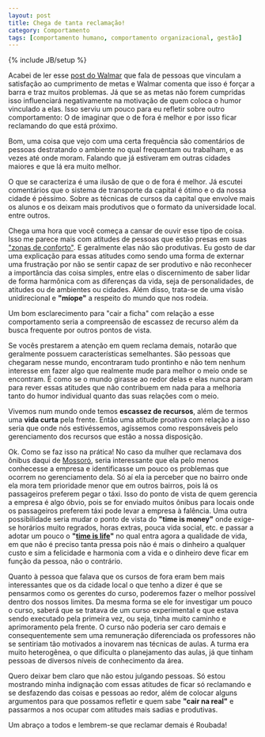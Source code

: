 ```yaml
---
layout: post
title: Chega de tanta reclamação!
category: Comportamento
tags: [comportamento humano, comportamento organizacional, gestão]
---
```


{% include JB/setup %}

Acabei de ler esse <a href="http://fatorw.com/2008/01/21/desvinculando-satisfacao-e-cumprimento-de-metas/">post do Walmar</a>  que fala de pessoas que vinculam a satisfação ao cumprimento de metas e Walmar comenta que isso é forçar a barra e traz muitos problemas. Já que se as metas não forem cumpridas isso influenciará negativamente na motivação de quem coloca o humor vinculado a elas. Isso serviu um pouco para eu refletir sobre outro comportamento: O de imaginar que o de fora é melhor e por isso ficar reclamando do que está próximo.

Bom, uma coisa que vejo com uma certa frequência são comentários de pessoas destratando o ambiente no qual frequentam ou trabalham, e as vezes até onde moram. Falando que já estiveram em outras cidades maiores e que lá era muito melhor.

O que se caracteriza é uma ilusão de que o de fora é melhor. Já escutei comentários que o sistema de transporte da capital é ótimo e o da nossa cidade é péssimo. Sobre as técnicas de cursos da capital que envolve mais os alunos e os deixam mais produtivos que o formato da universidade local. entre outros.

Chega uma hora que você começa a cansar de ouvir esse tipo de coisa. Isso me parece mais com atitudes de pessoas que estão presas em suas <a href="http://recantodasletras.uol.com.br/ensaios/112992">"zonas de conforto"</a>. E geralmente elas não são produtivas. Eu gosto de dar uma explicação para essas atitudes como sendo uma forma de externar uma frustração por não se sentir capaz de ser produtivo e não reconhecer a importância das coisa simples, entre elas o discernimento de saber lidar de forma harmônica com as diferenças da vida, seja de personalidades, de atitudes ou de ambientes ou cidades. Além disso, trata-se de uma visão unidirecional e __"míope"__ a respeito do mundo que nos rodeia.

Um bom esclarecimento para "cair a ficha" com relação a esse comportamento seria a compreensão de escassez de recurso além da busca frequente por outros pontos de vista.

Se vocês prestarem a atenção em quem reclama demais, notarão que geralmente  possuem características semelhantes. São pessoas que chegaram nesse mundo, encontraram tudo prontinho e não tem nenhum interesse em fazer algo que realmente mude para melhor o meio onde se encontram. É como se o mundo girasse ao redor delas e elas nunca param para rever essas atitudes que não contribuem em nada para a melhoria tanto do humor individual quanto das suas relações com o meio.

Vivemos num mundo onde temos __escassez de recursos__, além de termos uma __vida curta__ pela frente. Então uma atitude proativa com relação a isso seria que onde nós estivéssemos, agíssemos como responsáveis pelo gerenciamento dos recursos que estão a nossa disposição.

Ok. Como se faz isso na prática! No caso da mulher que reclamava dos ônibus daqui de <a href="http://pt.wikipedia.org/wiki/Mossor%C3%B3">Mossoró</a>, seria interessante que ela pelo menos conhecesse a empresa e identificasse um pouco os problemas que ocorrem no gerenciamento dela. Só aí ela ia perceber que no bairro onde ela mora tem prioridade menor que em outros bairros, pois lá os passageiros preferem pegar o táxi. Isso do ponto de vista de quem gerencia a empresa é algo óbvio, pois se for enviado muitos ônibus para locais onde os passageiros preferem táxi pode levar a empresa à falência. Uma outra possibilidade seria mudar o ponto de vista do __"time is money"__ onde exige-se horários muito regrados, horas extras, pouca vida social, etc. e passar a adotar um pouco o __"<a href="http://www.administradores.com.br/noticias/tempo_nao_e_dinheiro_e_vida/7839/">time is life</a>"__ no qual entra agora a qualidade de vida, em que não é preciso tanta pressa pois não é mais o dinheiro a qualquer custo e sim a felicidade e harmonia com a vida e o dinheiro deve ficar em função da pessoa, não o contrário.

Quanto à pessoa que falava que os cursos de fora eram bem mais interessantes que os da cidade local o que tenho a dizer é que se pensarmos como os gerentes do curso, poderemos fazer o melhor possível dentro dos nossos limites. Da mesma forma se ele for investigar um pouco o curso, saberá que se tratava de um curso experimental e que estava sendo executado pela primeira vez, ou seja, tinha muito caminho e aprimoramento pela frente. O curso não poderia ser caro demais e consequentemente sem uma remuneração diferenciada os professores não se sentiriam tão motivados a inovarem nas técnicas de aulas. A turma era muito heterogênea, o que dificulta o planejamento das aulas, já que tinham pessoas de diversos níveis de conhecimento da área.

Quero deixar bem claro que não estou julgando pessoas. Só estou mostrando minha indignação com essas atitudes de ficar só reclamando e se desfazendo das coisas e pessoas ao redor, além de colocar alguns argumentos para que possamos refletir e quem sabe __"cair na real"__ e passarmos a nos ocupar com atitudes mais sadias e produtivas.

Um abraço a todos e lembrem-se que reclamar demais é Roubada!
